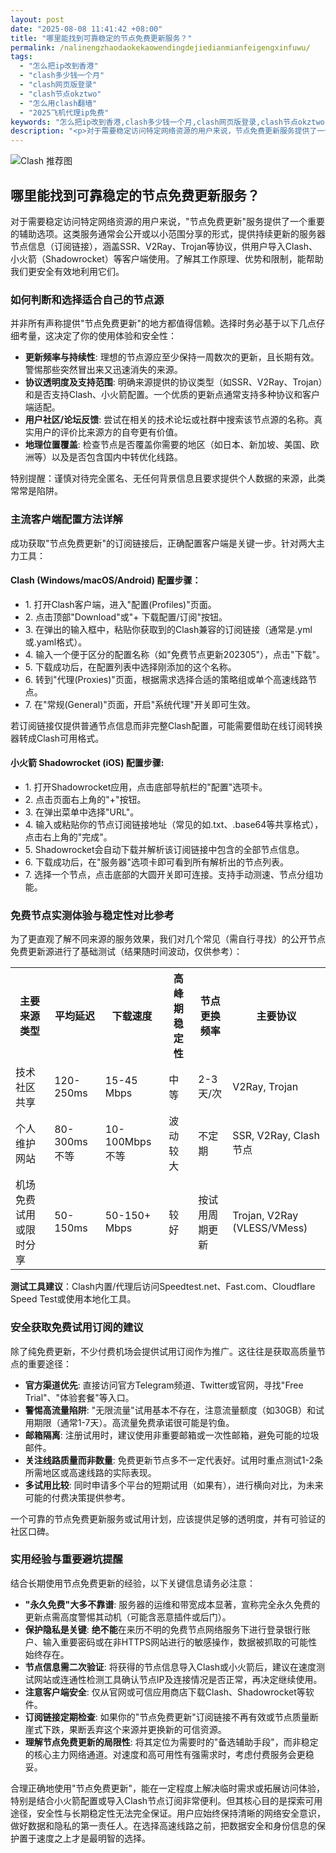 ```yaml
---
layout: post
date: "2025-08-08 11:41:42 +08:00"
title: "哪里能找到可靠稳定的节点免费更新服务？"
permalink: /nalinengzhaodaokekaowendingdejiedianmianfeigengxinfuwu/
tags:
  - "怎么把ip改到香港"
  - "clash多少钱一个月"
  - "clash网页版登录"
  - "clash节点okztwo"
  - "怎么用clash翻墙"
  - "2025飞机代理ip免费"
keywords: "怎么把ip改到香港,clash多少钱一个月,clash网页版登录,clash节点okztwo,怎么用clash翻墙,2025飞机代理ip免费"
description: "<p>对于需要稳定访问特定网络资源的用户来说，节点免费更新服务提供了一个重要的辅助选项。这类服务通常会公开或以小范围分享的形式，提供持续更新的服务器节点信息（订阅链接），涵盖SSR、V2Ray、Trojan等协议，供用户导入Clash、小火箭（Shadowrocket）等客户端使用。了解其工作原理、优势和限制，能帮助我们更安全有效地利用它们。</p>"
---
```


![Clash 推荐图](https://clashjd.github.io/assets/img/免费机场节点推荐.png)

## 哪里能找到可靠稳定的节点免费更新服务？

<p>对于需要稳定访问特定网络资源的用户来说，"节点免费更新"服务提供了一个重要的辅助选项。这类服务通常会公开或以小范围分享的形式，提供持续更新的服务器节点信息（订阅链接），涵盖SSR、V2Ray、Trojan等协议，供用户导入Clash、小火箭（Shadowrocket）等客户端使用。了解其工作原理、优势和限制，能帮助我们更安全有效地利用它们。</p>
<h3>如何判断和选择适合自己的节点源</h3>
<p>并非所有声称提供"节点免费更新"的地方都值得信赖。选择时务必基于以下几点仔细考量，这决定了你的使用体验和安全性：</p>
<ul>
<li><strong>更新频率与持续性</strong>: 理想的节点源应至少保持一周数次的更新，且长期有效。警惕那些突然冒出来又迅速消失的来源。</li>
<li><strong>协议透明度及支持范围</strong>: 明确来源提供的协议类型（如SSR、V2Ray、Trojan）和是否支持Clash、小火箭配置。一个优质的更新点通常支持多种协议和客户端适配。</li>
<li><strong>用户社区/论坛反馈</strong>: 尝试在相关的技术论坛或社群中搜索该节点源的名称。真实用户的评价比来源方的自夸更有价值。</li>
<li><strong>地理位置覆盖</strong>: 检查节点是否覆盖你需要的地区（如日本、新加坡、美国、欧洲等）以及是否包含国内中转优化线路。</li>
</ul>
<p>特别提醒：谨慎对待完全匿名、无任何背景信息且要求提供个人数据的来源，此类常常是陷阱。</p>
<h3>主流客户端配置方法详解</h3>
<p>成功获取"节点免费更新"的订阅链接后，正确配置客户端是关键一步。针对两大主力工具：</p>
<h4>Clash (Windows/macOS/Android) 配置步骤：</h4>
<ul>
<li>1. 打开Clash客户端，进入"配置(Profiles)"页面。</li>
<li>2. 点击顶部"Download"或"+ 下载配置/订阅"按钮。</li>
<li>3. 在弹出的输入框中，粘贴你获取到的Clash兼容的订阅链接（通常是.yml或.yaml格式）。</li>
<li>4. 输入一个便于区分的配置名称（如"免费节点更新202305"），点击"下载"。</li>
<li>5. 下载成功后，在配置列表中选择刚添加的这个名称。</li>
<li>6. 转到"代理(Proxies)"页面，根据需求选择合适的策略组或单个高速线路节点。</li>
<li>7. 在"常规(General)"页面，开启"系统代理"开关即可生效。</li>
</ul>
<p>若订阅链接仅提供普通节点信息而非完整Clash配置，可能需要借助在线订阅转换器转成Clash可用格式。</p>
<h4>小火箭 Shadowrocket (iOS) 配置步骤:</h4>
<ul>
<li>1. 打开Shadowrocket应用，点击底部导航栏的"配置"选项卡。</li>
<li>2. 点击页面右上角的"+"按钮。</li>
<li>3. 在弹出菜单中选择"URL"。</li>
<li>4. 输入或粘贴你的节点订阅链接地址（常见的如.txt、.base64等共享格式），点击右上角的"完成"。</li>
<li>5. Shadowrocket会自动下载并解析该订阅链接中包含的全部节点信息。</li>
<li>6. 下载成功后，在"服务器"选项卡即可看到所有解析出的节点列表。</li>
<li>7. 选择一个节点，点击底部的大圆开关即可连接。支持手动测速、节点分组功能。</li>
</ul>
<h3>免费节点实测体验与稳定性对比参考</h3>
<p>为了更直观了解不同来源的服务效果，我们对几个常见（需自行寻找）的公开节点免费更新源进行了基础测试（结果随时间波动，仅供参考）：</p>
<table>
<tr>
<th>主要来源类型</th>
<th>平均延迟</th>
<th>下载速度</th>
<th>高峰期稳定性</th>
<th>节点更换频率</th>
<th>主要协议</th>
</tr>
<tr>
<td>技术社区共享</td>
<td>120-250ms</td>
<td>15-45 Mbps</td>
<td>中等</td>
<td>2-3天/次</td>
<td>V2Ray, Trojan</td>
</tr>
<tr>
<td>个人维护网站</td>
<td>80-300ms不等</td>
<td>10-100Mbps不等</td>
<td>波动较大</td>
<td>不定期</td>
<td>SSR, V2Ray, Clash节点</td>
</tr>
<tr>
<td>机场免费试用或限时分享</td>
<td>50-150ms</td>
<td>50-150+ Mbps</td>
<td>较好</td>
<td>按试用周期更新</td>
<td>Trojan, V2Ray (VLESS/VMess)</td>
</tr>
</table>
<p><strong>测试工具建议</strong>：Clash内置/代理后访问Speedtest.net、Fast.com、Cloudflare Speed Test或使用本地化工具。</p>
<h3>安全获取免费试用订阅的建议</h3>
<p>除了纯免费更新，不少付费机场会提供试用订阅作为推广。这往往是获取高质量节点的重要途径：</p>
<ul>
<li><strong>官方渠道优先</strong>: 直接访问官方Telegram频道、Twitter或官网，寻找"Free Trial"、"体验套餐"等入口。</li>
<li><strong>警惕高流量陷阱</strong>: "无限流量"试用基本不存在，注意流量额度（如30GB）和试用期限（通常1-7天）。高流量免费承诺很可能是钓鱼。</li>
<li><strong>邮箱隔离</strong>: 注册试用时，建议使用非重要邮箱或一次性邮箱，避免可能的垃圾邮件。</li>
<li><strong>关注线路质量而非数量</strong>: 免费更新节点多不一定代表好。试用时重点测试1-2条所需地区或高速线路的实际表现。</li>
<li><strong>多试用比较</strong>: 同时申请多个平台的短期试用（如果有），进行横向对比，为未来可能的付费决策提供参考。</li>
</ul>
<p>一个可靠的节点免费更新服务或试用计划，应该提供足够的透明度，并有可验证的社区口碑。</p>
<h3>实用经验与重要避坑提醒</h3>
<p>结合长期使用节点免费更新的经验，以下关键信息请务必注意：</p>
<ul>
<li><strong>"永久免费"大多不靠谱</strong>: 服务器的运维和带宽成本显著，宣称完全永久免费的更新点需高度警惕其动机（可能含恶意插件或后门）。</li>
<li><strong>保护隐私是关键</strong>: <strong>绝不能</strong>在来历不明的免费节点网络服务下进行登录银行账户、输入重要密码或在非HTTPS网站进行的敏感操作，数据被抓取的可能性始终存在。</li>
<li><strong>节点信息需二次验证</strong>: 将获得的节点信息导入Clash或小火箭后，建议在速度测试网站或连通性检测工具确认节点IP及连接情况是否正常，再决定继续使用。</li>
<li><strong>注意客户端安全</strong>: 仅从官网或可信应用商店下载Clash、Shadowrocket等软件。</li>
<li><strong>订阅链接定期检查</strong>: 如果你的"节点免费更新"订阅链接不再有效或节点质量断崖式下跌，果断丢弃这个来源并更换新的可信资源。</li>
<li><strong>理解节点免费更新的局限性</strong>: 将其定位为需要时的"备选辅助手段"，而非稳定的核心主力网络通道。对速度和高可用性有强需求时，考虑付费服务会更稳妥。</li>
</ul>
<p>合理正确地使用"节点免费更新"，能在一定程度上解决临时需求或拓展访问体验，特别是结合小火箭配置或导入Clash节点订阅非常便利。但其核心目的是探索可用途径，安全性与长期稳定性无法完全保证。用户应始终保持清晰的网络安全意识，做好数据和隐私的第一责任人。在选择高速线路之前，把数据安全和身份信息的保护置于速度之上才是最明智的选择。</p>